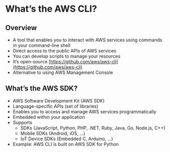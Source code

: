 # What’s the AWS CLI?

## Overview

- A tool that enables you to interact with AWS services using commands in
your command-line shell
- Direct access to the public APIs of AWS services
- You can develop scripts to manage your resources
- It’s open-source [https://github.com/aws/aws-cli](https://github.com/aws/aws-cli)
- Alternative to using AWS Management Console

## What’s the AWS SDK?

- AWS Software Development Kit (AWS SDK)
- Language-specific APIs (set of libraries)
- Enables you to access and manage AWS services programmatically
- Embedded within your application
- Supports
  - SDKs (JavaScript, Python, PHP, .NET, Ruby, Java, Go, Node.js, C++)
  - Mobile SDKs (Android, iOS, …)
  - IoT Device SDKs (Embedded C, Arduino, …)
- Example: AWS CLI is built on AWS SDK for Python

